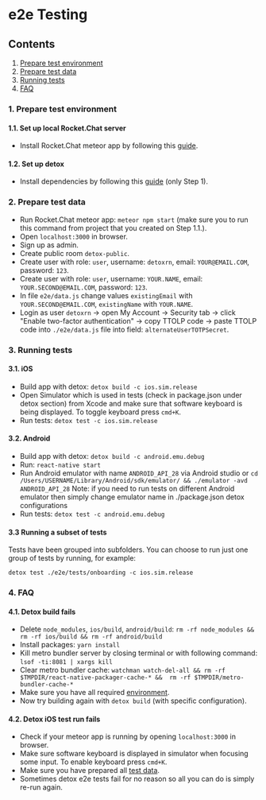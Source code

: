 # e2e Testing

## Contents

1. [Prepare test environment](##-1.-Prepare-test-environment)
2. [Prepare test data](##-2.-Prepare-test-data)
3. [Running tests](##-3.-Running-tests)
4. [FAQ](##-FAQ)

### 1. Prepare test environment

#### 1.1. Set up local Rocket.Chat server

* Install Rocket.Chat meteor app by following this [guide](https://rocket.chat/docs/developer-guides/quick-start).

#### 1.2. Set up detox

* Install dependencies by following this [guide](https://github.com/wix/Detox/blob/master/docs/Introduction.GettingStarted.md#step-1-install-dependencies) (only Step 1).

### 2. Prepare test data

* Run Rocket.Chat meteor app: `meteor npm start` (make sure you to run this command from project that you created on Step 1.1.).
* Open `localhost:3000` in browser.
* Sign up as admin.
* Create public room `detox-public`.
* Create user with role: `user`, username: `detoxrn`, email: `YOUR@EMAIL.COM`, password: `123`.
* Create user with role: `user`, username: `YOUR.NAME`, email: `YOUR.SECOND@EMAIL.COM`, password: `123`.
* In file `e2e/data.js` change values `existingEmail` with `YOUR.SECOND@EMAIL.COM`, `existingName` with `YOUR.NAME`.
* Login as user `detoxrn` -> open My Account -> Security tab -> click "Enable two-factor authentication" -> copy TTOLP code -> paste TTOLP code into `./e2e/data.js` file into field: `alternateUserTOTPSecret`.

### 3. Running tests

#### 3.1. iOS

* Build app with detox: `detox build -c ios.sim.release`
* Open Simulator which is used in tests (check in package.json under detox section) from Xcode and make sure that software keyboard is being displayed. To toggle keyboard press `cmd+K`.
* Run tests: `detox test -c ios.sim.release`

#### 3.2. Android

* Build app with detox: `detox build -c android.emu.debug`
* Run: `react-native start`
* Run Android emulator with name `ANDROID_API_28` via Android studio or `cd /Users/USERNAME/Library/Android/sdk/emulator/ && ./emulator -avd ANDROID_API_28`
Note: if you need to run tests on different Android emulator then simply change emulator name in ./package.json detox configurations
* Run tests: `detox test -c android.emu.debug`

#### 3.3 Running a subset of tests

Tests have been grouped into subfolders. You can choose to run just one group of tests by running, for example:

`detox test ./e2e/tests/onboarding -c ios.sim.release`

### 4. FAQ

#### 4.1. Detox build fails

* Delete `node_modules`, `ios/build`, `android/build`:
`rm -rf node_modules && rm -rf ios/build && rm -rf android/build`
* Install packages: `yarn install`
* Kill metro bundler server by closing terminal or with following command: `lsof -ti:8081 | xargs kill`
* Clear metro bundler cache: `watchman watch-del-all && rm -rf $TMPDIR/react-native-packager-cache-* &&  rm -rf $TMPDIR/metro-bundler-cache-*`
* Make sure you have all required [environment](##-1.-Prepare-test-environment).
* Now try building again with `detox build` (with specific configuration).

#### 4.2. Detox iOS test run fails

* Check if your meteor app is running by opening `localhost:3000` in browser.
* Make sure software keyboard is displayed in simulator when focusing some input. To enable keyboard press `cmd+K`.
* Make sure you have prepared all [test data](##-2.-Prepare-test-data).
* Sometimes detox e2e tests fail for no reason so all you can do is simply re-run again.
